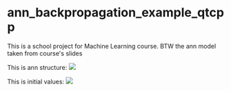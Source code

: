 # ann_backpropagation_example_qtcpp
This is a school project for Machine Learning course. BTW the ann model taken from course's slides

This is ann structure:
![](./https://github.com/mguludag/ann_backpropagation_example_qtcpp/raw/master/2020-05-29_090650.png)

This is initial values:
![](./https://github.com/mguludag/ann_backpropagation_example_qtcpp/raw/master/2020-05-29_090625.png)
